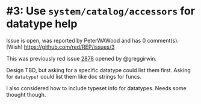 
#3: Use `system/catalog/accessors` for datatype help
================================================================================
Issue is open, was reported by PeterWAWood and has 0 comment(s).
[Wish]
<https://github.com/red/REP/issues/3>

This was previously red issue [2878](https://github.com/red/red/issues/2878) opened by @greggirwin.

Design TBD, but asking for a specific datatype could list them first. Asking for `datatype!` could list them like doc strings for funcs. 

I also considered how to include typeset info for datatypes. Needs some thought though.


